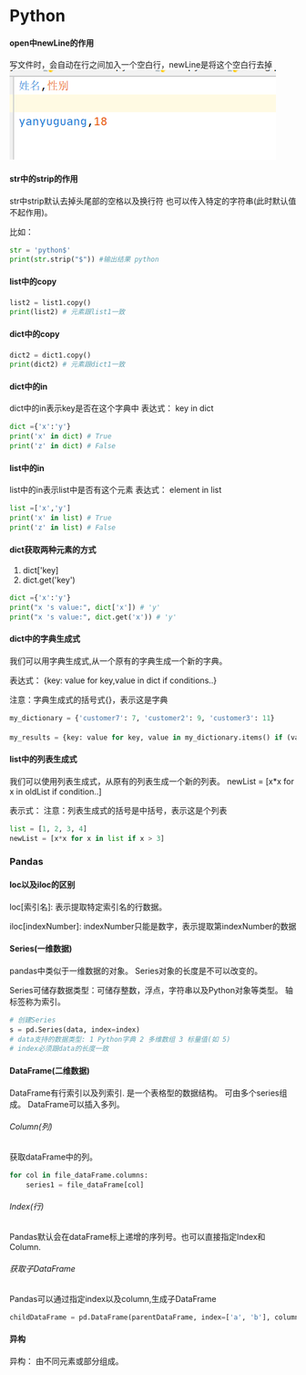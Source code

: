 # Python

#### open中newLine的作用
写文件时，会自动在行之间加入一个空白行，newLine是将这个空白行去掉
![newLine作用](./python/img/new_line的作用.png)


#### str中的strip的作用

str中strip默认去掉头尾部的空格以及换行符
也可以传入特定的字符串(此时默认值不起作用)。

比如：
```python
str = 'python$'
print(str.strip("$")) #输出结果 python
```
#### list中的copy
```python
list2 = list1.copy()
print(list2) # 元素跟list1一致
```

#### dict中的copy
```python
dict2 = dict1.copy()
print(dict2) # 元素跟dict1一致
```

#### dict中的in
dict中的in表示key是否在这个字典中
表达式：
key in dict
```python
dict ={'x':'y'}
print('x' in dict) # True
print('z' in dict) # False
```

#### list中的in
list中的in表示list中是否有这个元素
表达式：
element in list
```python
list =['x','y']
print('x' in list) # True
print('z' in list) # False
```

#### dict获取两种元素的方式
1. dict['key]
2. dict.get('key')

```python
dict ={'x':'y'}
print("x 's value:", dict['x']) # 'y'
print("x 's value:", dict.get('x')) # 'y'
```

#### dict中的字典生成式
我们可以用字典生成式,从一个原有的字典生成一个新的字典。

表达式：
{key: value for key,value in dict if conditions..}

注意：字典生成式的括号式{}，表示这是字典
```python
my_dictionary = {'customer7': 7, 'customer2': 9, 'customer3': 11}

my_results = {key: value for key, value in my_dictionary.items() if (value > 10 and key == 'customer3')}
```

#### list中的列表生成式
我们可以使用列表生成式，从原有的列表生成一个新的列表。
newList = [x*x for x in oldList if condition..]

表示式：
注意：列表生成式的括号是中括号，表示这是个列表
```python
list = [1, 2, 3, 4]
newList = [x*x for x in list if x > 3]
```

### Pandas

#### loc以及iloc的区别

loc[索引名]: 表示提取特定索引名的行数据。

iloc[indexNumber]: indexNumber只能是数字，表示提取第indexNumber的数据

#### Series(一维数据)

pandas中类似于一维数据的对象。
Series对象的长度是不可以改变的。

Series可储存数据类型：可储存整数，浮点，字符串以及Python对象等类型。
轴标签称为索引。


```python
# 创建Series
s = pd.Series(data, index=index)
# data支持的数据类型: 1 Python字典 2 多维数组 3 标量值(如 5)
# index必须跟data的长度一致
```


#### DataFrame(二维数据)

DataFrame有行索引以及列索引.
是一个表格型的数据结构。
可由多个series组成。
DataFrame可以插入多列。

###### Column(列)

获取dataFrame中的列。
```python
for col in file_dataFrame.columns:
    series1 = file_dataFrame[col]
```
###### Index(行)

Pandas默认会在dataFrame标上递增的序列号。也可以直接指定Index和Column.


###### 获取子DataFrame

Pandas可以通过指定index以及column,生成子DataFrame
```python
childDataFrame = pd.DataFrame(parentDataFrame, index=['a', 'b'], columns=['one', 'two'])
```

#### 异构

异构： 由不同元素或部分组成。





 